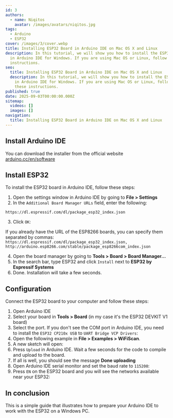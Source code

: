 ```yaml
---
id: 3
authors:
  - name: Niqitos
    avatar: /images/avatars/niqitos.jpg
tags:
  - Arduino
  - ESP32
cover: /images/3/cover.webp
title: Installing ESP32 Board in Arduino IDE on Mac OS X and Linux
description: In this tutorial, we will show you how to install the ESP32 board
  in Arduino IDE for Windows. If you are using Mac OS or Linux, follow these
  instructions.
seo:
  title: Installing ESP32 Board in Arduino IDE on Mac OS X and Linux
  description: In this tutorial, we will show you how to install the ESP32 board
    in Arduino IDE for Windows. If you are using Mac OS or Linux, follow
    these instructions.
published: true
date: 2025-09-03T00:00:00.000Z
sitemap:
  videos: []
  images: []
navigation:
  title: Installing ESP32 Board in Arduino IDE on Mac OS X and Linux
---
```


## Install Arduino IDE

You can download the installer from the official website [arduino.cc/en/software](https://www.arduino.cc/en/software)

## Install ESP32

To install the ESP32 board in Arduino IDE, follow these steps:

1. Open the settings window in Arduino IDE by going to **File > Settings**
2. In the `Additional Board Manager URLs` field, enter the following:

```text
https://dl.espressif.com/dl/package_esp32_index.json
```

3. Click `OK`:

If you already have the URL of the ESP8266 boards, you can specify them separated by commas: `https://dl.espressif.com/dl/package_esp32_index.json, http://arduino.esp8266.com/stable/package_esp8266com_index.json`

4. Open the board manager by going to **Tools > Board > Board Manager…**
5. In the search bar, type ESP32 and click `Install` next to **ESP32 by Espressif Systems**
6. Done. Installation will take a few seconds.

## Configuration

Connect the ESP32 board to your computer and follow these steps:

1. Open Arduino IDE
2. Select your board in **Tools > Board** (in my case it's the ESP32 DEVKIT V1 board)
3. Select the port. If you don't see the COM port in Arduino IDE, you need to install the `ESP32 CP210x USB` to `UART Bridge VCP Drivers`:
4. Open the following example in **File > Examples > WiFiScan**.
5. A new sketch will open:
6. Press `Upload` in Arduino IDE. Wait a few seconds for the code to compile and upload to the board.
7. If all is well, you should see the message **Done uploading**
8. Open Arduino IDE serial monitor and set the baud rate to `115200`:
9. Press `EN` on the ESP32 board and you will see the networks available near your ESP32:

## In conclusion

This is a simple guide that illustrates how to prepare your Arduino IDE to work with the ESP32 on a Windows PC.
